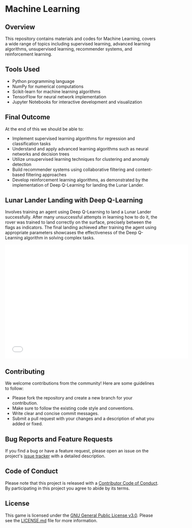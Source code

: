 # Machine Learning

## Overview
This repository contains materials and codes for Machine Learning, covers a wide range of topics including supervised learning, advanced learning algorithms, unsupervised learning, recommender systems, and reinforcement learning.

## Tools Used
- Python programming language
- NumPy for numerical computations
- Scikit-learn for machine learning algorithms
- TensorFlow for neural network implementation
- Jupyter Notebooks for interactive development and visualization

## Final Outcome
At the end of this we should be able to:
- Implement supervised learning algorithms for regression and classification tasks
- Understand and apply advanced learning algorithms such as neural networks and decision trees
- Utilize unsupervised learning techniques for clustering and anomaly detection
- Build recommender systems using collaborative filtering and content-based filtering approaches
- Develop reinforcement learning algorithms, as demonstrated by the implementation of Deep Q-Learning for landing the Lunar Lander.

## Lunar Lander Landing with Deep Q-Learning
 Involves training an agent using Deep Q-Learning to land a Lunar Lander successfully. After many unsuccessful attempts in learning how to do it, the rover was trained to land correctly on the surface, precisely between the flags as indicators. The final landing achieved after training the agent using appropriate parameters showcases the effectiveness of the Deep Q-Learning algorithm in solving complex tasks.

<center>
    <iframe width="600" height="375" src="assets\lunar.mp4" frameborder="0" allowfullscreen></iframe>
</center>


## Contributing

We welcome contributions from the community! Here are some guidelines to follow:

- Please fork the repository and create a new branch for your contribution.
- Make sure to follow the existing code style and conventions.
- Write clear and concise commit messages.
- Submit a pull request with your changes and a description of what you added or fixed.

## Bug Reports and Feature Requests

If you find a bug or have a feature request, please open an issue on the project's [issue tracker](https://github.com/example/project/issues) with a detailed description.

## Code of Conduct

Please note that this project is released with a [Contributor Code of Conduct](https://github.com/example/project/blob/main/CODE_OF_CONDUCT.md). By participating in this project you agree to abide by its terms.


## License
This game is licensed under the [GNU General Public License v3.0](https://www.gnu.org/licenses/gpl-3.0.en.html). Please see the [LICENSE.md](https://github.com/Lakshya-GG/Machine-Learning-Specialization-Coursera/blob/main/LICENSE.md) file for more information.
